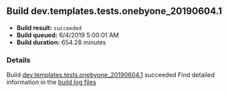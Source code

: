 ## Build dev.templates.tests.onebyone_20190604.1
- **Build result:** `succeeded`
- **Build queued:** 6/4/2019 5:00:01 AM
- **Build duration:** 654.28 minutes
### Details
Build [dev.templates.tests.onebyone_20190604.1](https://winappstudio.visualstudio.com/web/build.aspx?pcguid=a4ef43be-68ce-4195-a619-079b4d9834c2&builduri=vstfs%3a%2f%2f%2fBuild%2fBuild%2f28370) succeeded
Find detailed information in the [build log files](https://uwpctdiags.blob.core.windows.net/buildlogs/dev.templates.tests.onebyone_20190604.1_logs.zip)

